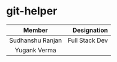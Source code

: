 # git-helper

|      Member      |  Designation |
|:-------------:|------:|
| Sudhanshu Ranjan | Full Stack Dev |
|Yugank Verma|


